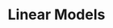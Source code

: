 ---
title: "Linear Models"

categories: ['']

tags: ['Linear', 'Models']

arabic: ['النماذج الخطية']

publishers: ['معجم مصطلحات التعلم الآلي والتعلم العميق وعلم البيانات']

types: "word"

slug: ""
---